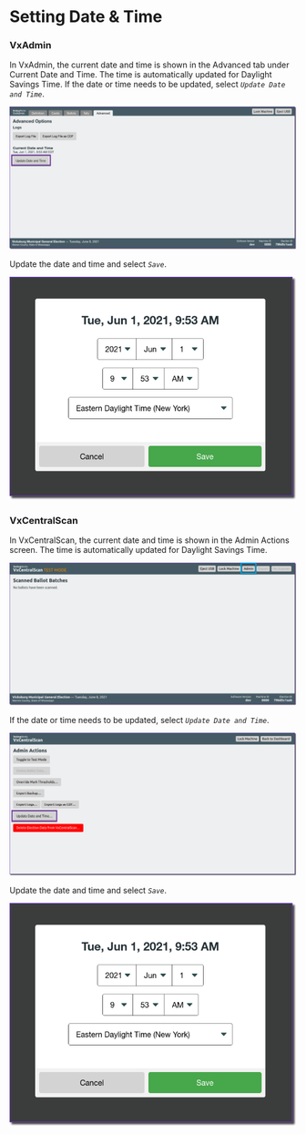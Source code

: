# Setting Date & Time

### VxAdmin

In VxAdmin, the current date and time is shown in the Advanced tab under Current Date and Time. The time is automatically updated for Daylight Savings Time. If the date or time needs to be updated, select _`Update Date and Time`_.

![](<../.gitbook/assets/image (170).png>)

Update the date and time and select _`Save`_.

![](<../.gitbook/assets/image (171).png>)

### VxCentralScan

In VxCentralScan, the current date and time is shown in the Admin Actions screen. The time is automatically updated for Daylight Savings Time.&#x20;

![](<../.gitbook/assets/image (169).png>)

If the date or time needs to be updated, select _`Update Date and Time`_.

![](<../.gitbook/assets/image (97).png>)

Update the date and time and select _`Save`_.

![](<../.gitbook/assets/image (171).png>)
